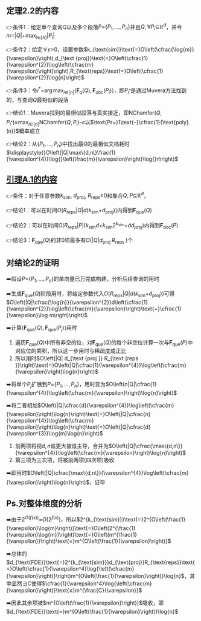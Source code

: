 ## 定理$\textbf{2.2}$的内容

👉条件$1$：给定单个查询$Q$以及多个段落$P\text{=}\left\{P_{1},\ldots,P_{n}\right\}$并且$Q,\forall{}P_i\text{⊆}\mathbb{R}^{d}$，并令$\displaystyle{}m\text{=}|Q|\text{+}\max_{i\text{∈}[n]}\left|P_{i}\right|$

👉条件$2$：给定$\forall\varepsilon\text{>}0$，设置参数$k_{\text{sim}}\text{=}O\left(\cfrac{\log{m}}{\varepsilon}\right),d_{\text {proj}}\text{=}O\left(\cfrac{1}{\varepsilon^{2}}\log\left(\cfrac{m}{\varepsilon}\right)\right),R_{\text{reps}}\text{=}O\left(\cfrac{1}{\varepsilon^{2}}\log{n}\right)$ 

👉条件$3$：令$\displaystyle{}i^{*}\text{=}\arg\max_{i\text{∈}[n]}\left\langle\mathbf{F}_{q}(Q), \mathbf{F}_{doc}\left(P_{i}\right)\right\rangle$，即$P_{i^*}$是通过$\text{Muvera}$方法找到的，与查询$Q$最相似的段落

👉结论$1$：$\text{Muvera}$找到的最相似段落与真实接近，即$\displaystyle{}\text{NChamfer}\left(Q, P_{i^{*}}\right)\text{≥}\max_{i\text{∈}[n]}\text{NChamfer}\left(Q, P_{i}\right)–\varepsilon$以$\text{Pr=}1\text{–}\cfrac{1}{\text{poly}(n)}$概率成立

👉结论$2$：从$\{P_{1},\ldots,P_{n}\}$中找出最$Q$的最相似文档耗时$\displaystyle{}O\left(|Q|\max\{d,n\}\frac{1}{\varepsilon^{4}}\log{}\left(\frac{m}{\varepsilon}\right)\log{}n\right)$ 

## [引理$\textbf{A.1}$的内容]()

👉条件：对于任意参数$k_{\text{sim}}$, $d_{\text{proj}}$, $R_{\text{reps}}\text{≥}0$和集合$Q,P\text{⊆}\mathbb{R}^{d}$，

👉结论$1$：可以在时间$O(R_{\text{reps}}|Q|d(k_{\text{sim}}\text{+}d_{\mathrm{proj}}))$内得到$\mathbf{F}_{\text{que}}(Q)$

👉结论$2$：可以在时间$O(R_{\text{reps}}|P|(k_{\text{sim}}d\text{+}k_{\text{sim}}2^{k_{\text{sim}}}\text{+}dd_{\mathrm{proj}})$内得到$\mathbf{F}_{\text{doc}}(P)$ 

👉结论$3$：$\mathbf{F}_{\text{que}}(Q)$的非$0$项最多有$O\left(|Q| d_{\text {proj }} R_{\text {reps }}\right)$个

## 对结论$\textbf{2}$的证明

➡️假设$P\text{=}\left\{P_{1},\ldots,P_{n}\right\}$的单向量已万完成构建，分析后续查询的用时

➡️生成$\mathbf{F}_{\text{que}}(Q)$阶段用时，将给定参数代入$O(R_{\text{reps}}|Q|d(k_{\text{sim}}\text{+}d_{\mathrm{proj}}))$可得$O\left(|Q|\cfrac{\log{n}}{\varepsilon^{2}}d\left(\cfrac{1}{\varepsilon^{2}}\log\left(\cfrac{m}{\varepsilon}\right)\text{+}\cfrac{1}{\varepsilon}\log m\right)\right)$ 

➡️计算$\langle\mathbf{F}_{\text{que}}(Q),\mathbf{F}_{\text{que}}(P_j)\rangle$用时

1. 遍历$\mathbf{F}_{\text{que}}(Q)$中所有非空的位，对$\mathbf{F}_{\text{que}}(Q)$的每个非空位计算一次与$\mathbf{F}_{\text{que}}(P)$中对应位的乘积，所以这一步用时与稀疏度成正比
2. 所以用时$O\left(|Q| d_{\text {proj }} R_{\text {reps }}\right)\text{=}O\left(|Q|\cfrac{1}{\varepsilon^{4}}\log\left(\cfrac{m}{\varepsilon}\right)\log{n}\right)$

➡️将单个$P_j$扩展到$P\text{=}\left\{P_{1},\ldots,P_{n}\right\}$，用时变为$O\left(n|Q|\cfrac{1}{\varepsilon^{4}}\log\left(\cfrac{m}{\varepsilon}\right)\log{n}\right)$

➡️将二者相加$O\left(|Q|\cfrac{d}{\varepsilon^{4}}\log\left(\cfrac{m}{\varepsilon}\right)\log{n}\right)\text{+}O\left(|Q|\cfrac{n}{\varepsilon^{4}}\log\left(\cfrac{m}{\varepsilon}\right)\log{n}\right)\text{+}O\left(|Q|\cfrac{d}{\varepsilon^{3}}\log{m}\log{n}\right)$

1. 前两项将视$d,n$谁更大被谁主导，合并为$O\left(|Q|\cfrac{\max\{d,n\}}{\varepsilon^{4}}\log\left(\cfrac{m}{\varepsilon}\right)\log{n}\right)$
2. 第三项为三次项，将被前两项(四次项)吸收

➡️即用时$O\left(|Q|\cfrac{\max\{d,n\}}{\varepsilon^{4}}\log\left(\cfrac{m}{\varepsilon}\right)\log{n}\right)$，证毕

## $\textbf{Ps.}$对整体维度的分析

➡️由于$2^{O(f(x))}\text{=}O\left(2^{f(x)}\right)$，所以$2^{k_{\text{sim}}}\text{=}2^{O\left(\frac{1}{\varepsilon}\log{m}\right)}\text{=}O\left(2^{\frac{1}{\varepsilon}\log{m}}\right)\text{=}O\left(m^{\frac{1}{\varepsilon}}\right)\text{=}m^{O\left(\frac{1}{\varepsilon}\right)}$ 

➡️总体的$d_{\text{FDE}}\text{=}2^{k_{\text{sim}}}d_{\text{proj}}R_{\text{reps}}\text{=}O\left(\cfrac{1}{\varepsilon^4}\log{\left(\cfrac{m}{\varepsilon}\right)}\right)m^{O\left(\frac{1}{\varepsilon}\right)}\log{n}$，其中显然$\text{∃}C$使得$\cfrac{1}{\varepsilon^4}\log{\left(\cfrac{m}{\varepsilon}\right)}\text{≤}m^{\frac{C}{\varepsilon}}$

➡️因此其余项被$m^{O\left(\frac{1}{\varepsilon}\right)}$吸收，即$d_{\text{FDE}}\text{=}m^{O\left(\frac{1}{\varepsilon}\right)}\log{n}$ 

